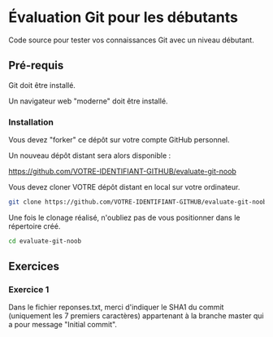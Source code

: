 # Évaluation Git pour les débutants

Code source pour tester vos connaissances Git avec un niveau débutant.

## Pré-requis

Git doit être installé.

Un navigateur web "moderne" doit être installé.

### Installation

Vous devez "forker" ce dépôt sur votre compte GitHub personnel.

Un nouveau dépôt distant sera alors disponible :

https://github.com/VOTRE-IDENTIFIANT-GITHUB/evaluate-git-noob

Vous devez cloner VOTRE dépôt distant en local sur votre ordinateur.

```sh
git clone https://github.com/VOTRE-IDENTIFIANT-GITHUB/evaluate-git-noob
```

Une fois le clonage réalisé, n'oubliez pas de vous positionner dans le répertoire créé.

```sh
cd evaluate-git-noob
```

## Exercices

### Exercice 1

Dans le fichier reponses.txt, merci d'indiquer le SHA1 du commit (uniquement les 7 premiers caractères) appartenant à la branche master qui a pour message "Initial commit".